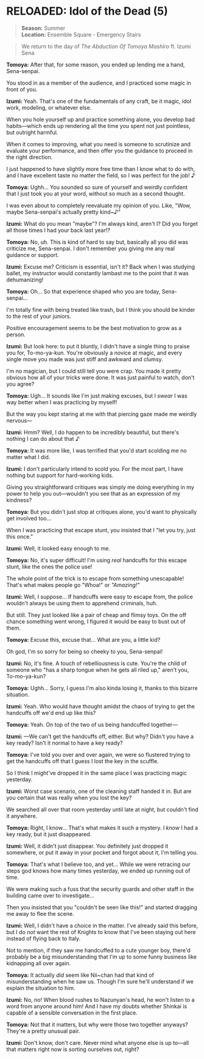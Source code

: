 # RELOADED: Idol of the Dead (5)

> **Season:** Summer<br>
> **Location:** Ensemble Square - Emergency Stairs

> We return to the day of *The Abduction Of Tomoya Mashiro* ft. Izumi Sena

**Tomoya:** After that, for some reason, you ended up lending me a hand, Sena-senpai.

You stood in as a member of the audience, and I practiced some magic in front of you.

**Izumi:** Yeah. That's one of the fundamentals of any craft, be it magic, idol work, modeling, or whatever else.

When you hole yourself up and practice something alone, you develop bad habits—which ends up rendering all the time you spent not just pointless, but outright harmful.

When it comes to improving, what you need is someone to scrutinize and evaluate your performance, and then offer you the guidance to proceed in the right direction.

I just happened to have slightly more free time than I know what to do with, and I have excellent taste no matter the field, so I was perfect for the job! ♪

**Tomoya:** Ughh... You sounded so sure of yourself and weirdly confident that I just took you at your word, without so much as a second thought.

I was even about to completely reevaluate my opinion of you. Like, "Wow, maybe Sena-senpai's actually pretty kind~♪"

**Izumi:** What do you mean "maybe"? I'm always kind, aren't I? Did you forget all those times I had your back last year!?

**Tomoya:** No, uh. This is kind of hard to say but, basically all you did was criticize me, Sena-senpai. I don't remember you giving me any real guidance or support.

**Izumi:** Excuse me? Criticism is essential, isn't it? Back when I was studying ballet, my instructor would constantly lambast me to the point that it was dehumanizing!

**Tomoya:** Oh... So that experience shaped who you are today, Sena-senpai...

I'm totally fine with being treated like trash, but I think you should be kinder to the rest of your juniors.

Positive encouragement seems to be the best motivation to grow as a person.

**Izumi:** But look here: to put it bluntly, I didn't have a single thing to praise you for, To-mo-ya-kun. You're obviously a novice at magic, and every single move you made was just stiff and awkward and clumsy.

I'm no magician, but I could still tell you were crap. You made it pretty obvious how all of your tricks were done. It was just painful to watch, don't you agree?

**Tomoya:** Ugh... It sounds like I'm just making excuses, but I *swear* I was way better when I was practicing by myself!

But the way you kept staring at me with that piercing gaze made me weirdly nervous—

**Izumi:** Hmm? Well, I do happen to be incredibly beautiful, but there's nothing I can do about that ♪

**Tomoya:** It was more like, I was terrified that you'd start scolding me no matter what I did.

**Izumi:** I don't particularly intend to scold you. For the most part, I have nothing but support for hard-working kids.

Giving you straightforward critiques was simply me doing everything in my power to help you out—wouldn't you see that as an expression of my kindness?

**Tomoya:** But you didn't just stop at critiques alone, you'd want to physically get involved too...

When I was practicing that escape stunt, you insisted that I "let you try, just this once."

**Izumi:** Well, it looked easy enough to me.

**Tomoya:** No, it's super difficult! I'm using *real* handcuffs for this escape stunt, like the ones the police use!

The whole point of the trick is to escape from something unescapable! That's what makes people go "Whoa!" or *"Amazing!"*

**Izumi:** Well, I suppose... If handcuffs were easy to escape from, the police wouldn't always be using them to apprehend criminals, huh.

But still. They just looked like a pair of cheap and flimsy toys. On the off chance something went wrong, I figured it would be easy to bust out of them.

**Tomoya:** Excuse this, excuse that... What are you, a little kid?

Oh god, I'm so sorry for being so cheeky to you, Sena-senpai!

**Izumi:** No, it's fine. A touch of rebelliousness is cute. You're the child of someone who "has a sharp tongue when he gets all riled up," aren't you, To-mo-ya-kun?

**Tomoya:** Ughh... Sorry, I guess I'm also kinda losing it, thanks to this bizarre situation.

**Izumi:** Yeah. Who would have thought amidst the chaos of trying to get the handcuffs off we'd end up like this?

**Tomoya:** Yeah. On top of the two of us being handcuffed together—

**Izumi:** —We can't get the handcuffs off, either. But why? Didn't you have a key ready? Isn't it normal to have a key ready?

**Tomoya:** I've told you over and over again, we were so flustered trying to get the handcuffs off that I guess I lost the key in the scuffle.

So I think I might've dropped it in the same place I was practicing magic yesterday.

**Izumi:** Worst case scenario, one of the cleaning staff handed it in. But are you certain that was really when you lost the key?

We searched all over that room yesterday until late at night, but couldn't find it anywhere.

**Tomoya:** Right, I know... That's what makes it such a mystery. I *know* I had a key ready, but it just disappeared.

**Izumi:** Well, it didn't just disappear. You definitely just dropped it somewhere, or put it away in your pocket and forgot about it, I'm telling you.

**Tomoya:** That's what I believe too, and yet... While we were retracing our steps god knows how many times yesterday, we ended up running out of time.

We were making such a fuss that the security guards and other staff in the building came over to investigate...

Then you insisted that you "couldn't be seen like this!" and started dragging me away to flee the scene.

**Izumi:** Well, I didn't have a choice in the matter. I've already said this before, but I do *not* want the rest of Knights to know that I've been staying out here instead of flying back to Italy.

Not to mention, if they saw me handcuffed to a cute younger boy, there'd probably be a big misunderstanding that I'm up to some funny business like kidnapping all over again.

**Tomoya:** It actually *did* seem like Nii~chan had that kind of misunderstanding when he saw us. Though I'm sure he'll understand if we explain the situation to him.

**Izumi:** No, no! When blood rushes to Nazunyan's head, he won't listen to a word from anyone around him! And I have my doubts whether Shinkai is capable of a sensible conversation in the first place.

**Tomoya:** Not that it matters, but why were those two together anyways? They're a pretty unusual pair.

**Izumi:** Don't know, don't care. Never mind what anyone else is up to—all that matters right now is sorting ourselves out, right?
